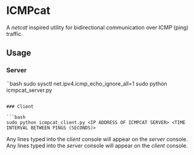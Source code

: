 # ICMPcat

A *netcat* inspired utility for bidirectional communication over ICMP (ping) traffic.

## Usage

### Server

``bash
sudo sysctl net.ipv4.icmp_echo_ignore_all=1
sudo python icmpcat_server.py
```

### Client

```bash
sudo python icmpcat_client.py <IP ADDRESS OF ICMPCAT SERVER> <TIME INTERVAL BETWEEN PINGS (SECONDS)>
```

Any lines typed into the *client* console will appear on the *server*
console. Any lines typed into the *server* console will appear on
the *client* console.

